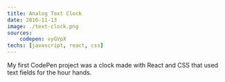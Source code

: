 ```yaml
---
title: Analog Text Clock
date: 2016-11-13
image: ./text-clock.png
sources: 
    codepen: vyGVpX
techs: [javascript, react, css]
---
```

My first CodePen project was a clock made with React and CSS that used text fields for the hour hands.
